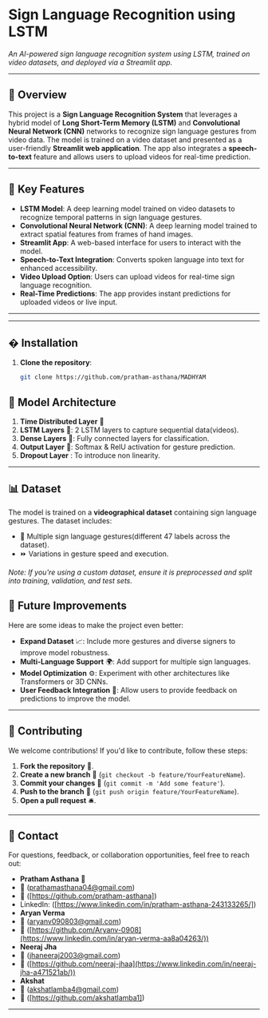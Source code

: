 # Sign Language Recognition using LSTM 
*An AI-powered sign language recognition system using LSTM, trained on video datasets, and deployed via a Streamlit app.*

---

## 📜 Overview

This project is a **Sign Language Recognition System** that leverages a hybrid model of **Long Short-Term Memory (LSTM)**  and **Convolutional Neural Network (CNN)** networks to recognize sign language gestures from video data. The model is trained on a video dataset and presented as a user-friendly **Streamlit web application**. The app also integrates a **speech-to-text** feature and allows users to upload videos for real-time prediction.

---

## 🚀 Key Features

- **LSTM Model**: A deep learning model trained on video datasets to recognize temporal patterns in sign language gestures.
- **Convolutional Neural Network (CNN)**: A deep learning model trained to extract spatial features from frames of hand images.
- **Streamlit App**: A web-based interface for users to interact with the model.
- **Speech-to-Text Integration**: Converts spoken language into text for enhanced accessibility.
- **Video Upload Option**: Users can upload videos for real-time sign language recognition.
- **Real-Time Predictions**: The app provides instant predictions for uploaded videos or live input.

---

---

## � Installation

1. **Clone the repository**:
   ```bash
   git clone https://github.com/pratham-asthana/MADHYAM

## 🧠 Model Architecture

1. **Time Distributed Layer** 🎥
2. **LSTM Layers** 🔄: 2 LSTM layers to capture sequential data(videos).
4. **Dense Layers** 🧩: Fully connected layers for classification.
5. **Output Layer** 🎯: Softmax & RelU activation for gesture prediction.
6. **Dropout Layer** : To introduce non linearity.

---

## 📊 Dataset

The model is trained on a **videographical dataset** containing sign language gestures. The dataset includes:
- 📂 Multiple sign language gestures(different 47 labels across the dataset).
- ⏩ Variations in gesture speed and execution.

*Note: If you're using a custom dataset, ensure it is preprocessed and split into training, validation, and test sets.*

## 🚀 Future Improvements

Here are some ideas to make the project even better:

- **Expand Dataset** 📈: Include more gestures and diverse signers to improve model robustness.
- **Multi-Language Support** 🌍: Add support for multiple sign languages.
- **Model Optimization** ⚙️: Experiment with other architectures like Transformers or 3D CNNs.
- **User Feedback Integration** 💬: Allow users to provide feedback on predictions to improve the model.

---

## 🤝 Contributing

We welcome contributions! If you'd like to contribute, follow these steps:

1. **Fork the repository** 🍴.
2. **Create a new branch** 🌿 (`git checkout -b feature/YourFeatureName`).
3. **Commit your changes** 💾 (`git commit -m 'Add some feature'`).
4. **Push to the branch** 🚀 (`git push origin feature/YourFeatureName`).
5. **Open a pull request** 🛎.

---

## 📧 Contact

For questions, feedback, or collaboration opportunities, feel free to reach out:

- **Pratham Asthana** 👤  
- 📧 (prathamasthana04@gmail.com)   
- 💬 ([https://github.com/pratham-asthana])
- LinkedIn: ([https://www.linkedin.com/in/pratham-asthana-243133265/])
- **Aryan Verma**
- 📧 (aryanv090803@gmail.com)
- 💬 ([https://github.com/Aryanv-0908](https://www.linkedin.com/in/aryan-verma-aa8a04263/))
- **Neeraj Jha**
- 📧 (jhaneeraj2003@gmail.com)
- 💬 ([https://github.com/neeraj-jhaa](https://www.linkedin.com/in/neeraj-jha-a471521ab/))
- **Akshat**
- 📧 (akshatlamba4@gmail.com)
- 💬 ([https://github.com/akshatlamba1])

---

